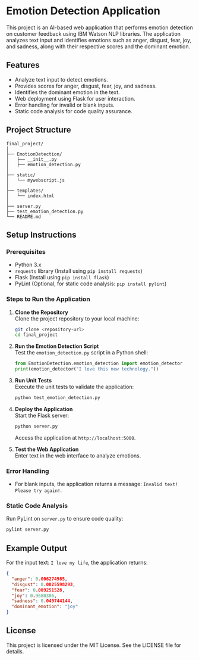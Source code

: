 # Emotion Detection Application

This project is an AI-based web application that performs emotion detection on customer feedback using IBM Watson NLP libraries. The application analyzes text input and identifies emotions such as anger, disgust, fear, joy, and sadness, along with their respective scores and the dominant emotion.

## Features
- Analyze text input to detect emotions.
- Provides scores for anger, disgust, fear, joy, and sadness.
- Identifies the dominant emotion in the text.
- Web deployment using Flask for user interaction.
- Error handling for invalid or blank inputs.
- Static code analysis for code quality assurance.

## Project Structure
```
final_project/
│
├── EmotionDetection/
│   ├── __init__.py
│   ├── emotion_detection.py
│
├── static/
│   └── mywebscript.js
│
├── templates/
│   └── index.html
│
├── server.py
├── test_emotion_detection.py
└── README.md
```

## Setup Instructions

### Prerequisites
- Python 3.x
- `requests` library (Install using `pip install requests`)
- Flask (Install using `pip install flask`)
- PyLint (Optional, for static code analysis: `pip install pylint`)

### Steps to Run the Application
1. **Clone the Repository**  
   Clone the project repository to your local machine:
   ```bash
   git clone <repository-url>
   cd final_project
   ```

2. **Run the Emotion Detection Script**  
   Test the `emotion_detection.py` script in a Python shell:
   ```python
   from EmotionDetection.emotion_detection import emotion_detector
   print(emotion_detector("I love this new technology."))
   ```

3. **Run Unit Tests**  
   Execute the unit tests to validate the application:
   ```bash
   python test_emotion_detection.py
   ```

4. **Deploy the Application**  
   Start the Flask server:
   ```bash
   python server.py
   ```
   Access the application at `http://localhost:5000`.

5. **Test the Web Application**  
   Enter text in the web interface to analyze emotions.

### Error Handling
- For blank inputs, the application returns a message: `Invalid text! Please try again!`.

### Static Code Analysis
Run PyLint on `server.py` to ensure code quality:
```bash
pylint server.py
```

## Example Output
For the input text: `I love my life`, the application returns:
```json
{
  "anger": 0.006274985,
  "disgust": 0.0025598293,
  "fear": 0.009251528,
  "joy": 0.9680386,
  "sadness": 0.049744144,
  "dominant_emotion": "joy"
}
```

## License
This project is licensed under the MIT License. See the LICENSE file for details.
